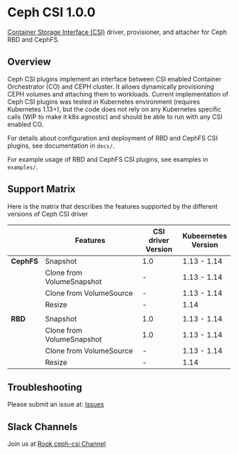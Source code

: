 # Ceph CSI 1.0.0

[Container Storage Interface
(CSI)](https://github.com/container-storage-interface/) driver, provisioner,
and attacher for Ceph RBD and CephFS.

## Overview

Ceph CSI plugins implement an interface between CSI enabled Container
Orchestrator (CO) and CEPH cluster.
It allows dynamically provisioning CEPH volumes and attaching them to
workloads.
Current implementation of Ceph CSI plugins was tested in Kubernetes
environment (requires Kubernetes 1.13+), but the code does not rely on
any Kubernetes specific calls (WIP to make it k8s agnostic) and
should be able to run with any CSI enabled CO.

For details about configuration and deployment of RBD and
CephFS CSI plugins, see documentation in `docs/`.

For example usage of RBD and CephFS CSI plugins, see examples in `examples/`.

## Support Matrix
Here is the matrix that describes the features supported by the different versions of Ceph CSI driver

|              |        Features             | CSI driver<br>Version |Kubeernetes<br>Version|
|--------------|-----------------------------|-----------------------|----------------------|
| **CephFS**   | Snapshot                    |         1.0           |   1.13 - 1.14        |
|              | Clone from VolumeSnapshot   |          -            |   1.13 - 1.14        |
|              | Clone from VolumeSource     |          -            |   1.13 - 1.14        |
|              | Resize                      |          -            |   1.14               |
|              |                             |                       |                      |
| **RBD**      | Snapshot                    |         1.0           |   1.13 - 1.14        |
|              | Clone from VolumeSnapshot   |         1.0           |   1.13 - 1.14        |
|              | Clone from VolumeSource     |          -            |   1.13 - 1.14        |
|              | Resize                      |          -            |   1.14               |

## Troubleshooting

Please submit an issue at: [Issues](https://github.com/ceph/ceph-csi/issues)

## Slack Channels

Join us at [Rook ceph-csi Channel](https://rook-io.slack.com/messages/CG3HUV94J/details/)
